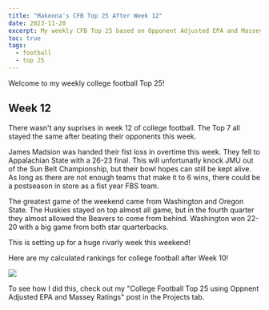 ```yaml
---
title: "Makenna's CFB Top 25 After Week 12"
date: 2023-11-20
excerpt: My weekly CFB Top 25 based on Opponent Adjusted EPA and Massey Ratings
toc: true
tags:
  - football
  - top 25
---
```


Welcome to my weekly college football Top 25!

## Week 12

There wasn't any suprises in week 12 of college football. The Top 7 all stayed the same after beating their opponents this week. 

James Madsion was handed their fist loss in overtime this week. They fell to Appalachian State with a 26-23 final. This will unfortunatly knock JMU out of the Sun Belt Championship, but their bowl hopes can still be kept alive. As long as there are not enough teams that make it to 6 wins, there could be a postseason in store as a fist year FBS team.

The greatest game of the weekend came from Washington and Oregon State. The Huskies stayed on top almost all game, but in the fourth quarter they almost allowed the Beavers to come from behind. Washington won 22-20 with a big game from both star quarterbacks.

This is setting up for a huge rivarly week this weekend! 

Here are my calculated rankings for college football after Week 10! 

![](/makenna-hack.github.io/portfolio/opp_adj_rank/top_25_week12.png)

To see how I did this, check out my "College Football Top 25 using Oppnent Adjusted EPA and Massey Ratings" post in the Projects tab.
